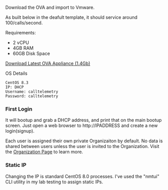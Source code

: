 Download the OVA and import to Vmware. 

As built below in the deafult template, it should service around 100/calls/second.

Requirements:

* 2 vCPU 
* 4GB RAM  
* 60GB Disk Space

<a href="https://storage.googleapis.com/ct_ovas/CallTelemetry-040-slim.ova">Download Latest OVA Appliance (1.4Gb)</a>

OS Details
```
CentOS 8.3
IP: DHCP
Username: calltelemetry
Password: calltelemetry
```

### First Login
It will bootup and grab a DHCP address, and print that on the main bootup screen.
Just open a web browser to http://IPADDRESS and create a new login(signup).

Each user is assigned their own private Organizaiton by default. No data is shared between users unless the user is invited to the Organization.
Visit the [Organization Page](/features/organizations)  to learn more.


### Static IP
Changing the IP is standard CentOS 8.0 processes. I've used the "nmtui" CLI utility in my lab testing to assign static IPs.
